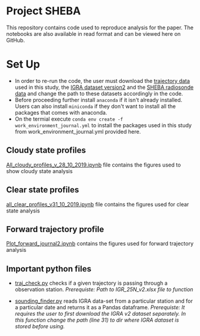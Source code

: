 # Project SHEBA
This repository contains code used to reproduce analysis for the paper. The notebooks are also available in read format and can be viewed here on GitHub.

# Set Up
* In order to re-run the code, the user must download the [trajectory data](https://doi.pangaea.de/10.1594/PANGAEA.899851?format=html#download) used in this study, the [IGRA dataset version2](https://data.nodc.noaa.gov/cgi-bin/iso?id=gov.noaa.ncdc:C00975) and the [SHEBA radiosonde data](https://data.eol.ucar.edu/dataset/13.202) and change the path to these datasets accordingly in the code.
* Before proceeding further install `anaconda` if it isn't already installed. Users can also install `miniconda` if they don't want to install all the packages that comes with anaconda.
* On the termial execute `conda env create -f work_environment_journal.yml` to install the packages used in this study from work_environment_journal.yml provided here. 


## Cloudy state profiles
[All_cloudy_profiles_v_28_10_2019.ipynb](https://github.com/avatar101/project_SHEBA/blob/master/All_cloudy_profiles_v_28_10_2019.ipynb) file contains the figures used to show cloudy state analysis

## Clear state profiles
[all_clear_profiles_v31_10_2019.ipynb](https://github.com/avatar101/project_SHEBA/blob/master/all_clear_profiles_v31_10_2019.ipynb) file contains the figures used for clear state analysis

## Forward trajectory profile
[Plot_forward_journal2.ipynb](https://github.com/avatar101/project_SHEBA/blob/master/Plot_forward_journal2.ipynb) contains the figures used for forward trajectory analysis

## Important python files
* [traj_check.py](https://github.com/avatar101/project_SHEBA/blob/master/traj_check.py) checks if a given trajectory is passing through a observation station. *Prerequiste: Path to IGR_25N_v2.xlsx file to function*

* [sounding_finder.py](https://github.com/avatar101/project_SHEBA/blob/master/sounding_finder.py) reads IGRA data-set from a particular station and for a particular date and returns it as a Pandas dataframe. *Prerequiste: It requires the user to first download the IGRA v2 dataset separately. In this function change the path (line 31) to dir where IGRA dataset is stored before using.* 
